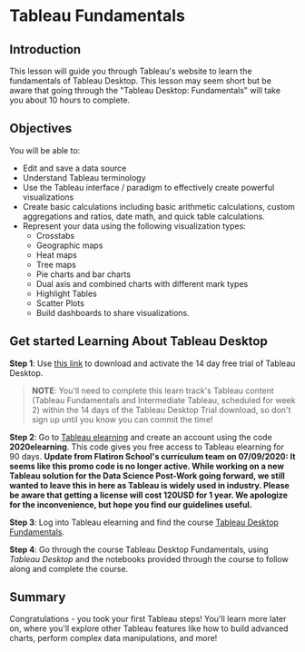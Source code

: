 # Tableau Fundamentals

## Introduction
This lesson will guide you through Tableau's website to learn the fundamentals of Tableau Desktop. This lesson may seem short but be aware that going through the "Tableau Desktop: Fundamentals" will take you about 10 hours to complete. 

## Objectives

You will be able to:

- Edit and save a data source
- Understand Tableau terminology
- Use the Tableau interface / paradigm to effectively create powerful visualizations
- Create basic calculations including basic arithmetic calculations, custom aggregations and ratios, date math, and quick table calculations.
- Represent your data using the following visualization types:
  - Crosstabs
  - Geographic maps
  - Heat maps
  - Tree maps
  - Pie charts and bar charts
  - Dual axis and combined charts with different mark types
  - Highlight Tables
  - Scatter Plots
  - Build dashboards to share visualizations.

## Get started Learning About Tableau Desktop
**Step 1**: Use [this link](https://www.tableau.com/products/desktop/download) to download and activate the 14 day free trial of Tableau Desktop. 

> **NOTE**: You'll need to complete this learn track's Tableau content (Tableau Fundamentals and Intermediate Tableau, scheduled for week 2) within the 14 days of the Tableau Desktop Trial download, so don't sign up until you know you can commit the time!

**Step 2**: Go to [Tableau elearning](https://elearning.tableau.com/) and create an account using the code **2020elearning**. This code gives you free access to Tableau elearning for 90 days. **Update from Flatiron School's curriculum team on 07/09/2020: It seems like this promo code is no longer active. While working on a new Tableau solution for the Data Science Post-Work going forward, we still wanted to leave this in here as Tableau is widely used in industry. Please be aware that getting a license will cost 120USD for 1 year. We apologize for the inconvenience, but hope you find our guidelines useful.**

**Step 3**: Log into Tableau elearning and find the course [Tableau Desktop Fundamentals](https://elearning.tableau.com/desktop-i-fundamentals). 

**Step 4**: Go through the course Tableau Desktop Fundamentals, using _Tableau Desktop_ and the notebooks provided through the course to follow along and complete the course.

## Summary
Congratulations - you took your first Tableau steps! You'll learn more later on, where you'll explore other Tableau features like how to build advanced charts, perform complex data manipulations, and more!



